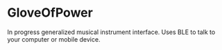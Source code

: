 # GloveOfPower
In progress generalized musical instrument interface. Uses BLE to talk to your computer or mobile device. 
